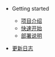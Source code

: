 * Getting started

  * [项目介绍](README.md)
  * [快速开始](getstart.md)
  * [部署说明](deploy.md)

* [更新日志](changelog.md)
